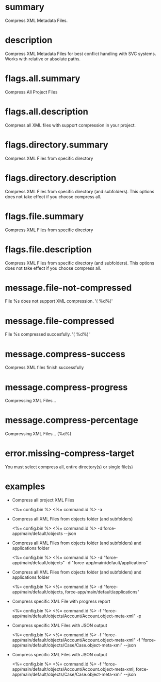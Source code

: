 # summary

Compress XML Metadata Files.

# description

Compress XML Metadata Files for best conflict handling with SVC systems. Works with relative or absolute paths.

# flags.all.summary

Compress All Project Files

# flags.all.description

Compress all XML files with support compression in your project.

# flags.directory.summary

Compress XML Files from specific directory

# flags.directory.description

Compress XML Files from specific directory (and subfolders). This options does not take effect if you choose compress all.

# flags.file.summary

Compress XML Files from specific directory

# flags.file.description

Compress XML Files from specific directory (and subfolders). This options does not take effect if you choose compress all.

# message.file-not-compressed

File %s does not support XML compression. '( %d%)'

# message.file-compressed

File %s compressed succesfully. '( %d%)'

# message.compress-success

Compress XML files finish successfully

# message.compress-progress

Compressing XML Files...

# message.compress-percentage

Compressing XML Files... (%d%)

# error.missing-compress-target

You must select compress all, entire directory(s) or single file(s)

# examples

- Compress all project XML Files

  <%= config.bin %> <%= command.id %> -a

- Compress all XML Files from objects folder (and subfolders)

  <%= config.bin %> <%= command.id %> -d force-app/main/default/objects --json

- Compress all XML Files from objects folder (and subfolders) and applications folder

  <%= config.bin %> <%= command.id %> -d "force-app/main/default/objects" -d "force-app/main/default/applications"

- Compress all XML Files from objects folder (and subfolders) and applications folder

  <%= config.bin %> <%= command.id %> -d "force-app/main/default/objects, force-app/main/default/applications"

- Compress specific XML File with progress report

  <%= config.bin %> <%= command.id %> -f "force-app/main/default/objects/Account/Account.object-meta-xml" -p

- Compress specific XML Files with JSON output

  <%= config.bin %> <%= command.id %> -f "force-app/main/default/objects/Account/Account.object-meta-xml" -f "force-app/main/default/objects/Case/Case.object-meta-xml" --json

- Compress specific XML Files with JSON output

  <%= config.bin %> <%= command.id %> -f "force-app/main/default/objects/Account/Account.object-meta-xml, force-app/main/default/objects/Case/Case.object-meta-xml" --json
